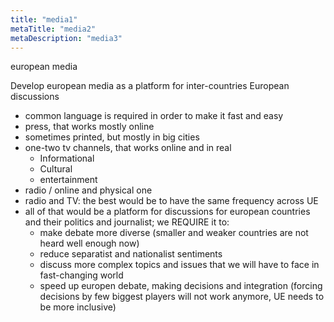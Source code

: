 ```yaml
---
title: "media1"
metaTitle: "media2"
metaDescription: "media3"
---
```


european media

Develop european media as a platform for inter-countries European discussions
* common language is required in order to make it fast and easy
* press, that works mostly online
* sometimes printed, but mostly in big cities
* one-two tv channels, that works online and in real
  * Informational
  * Cultural
  * entertainment
* radio / online and physical one
* radio and TV: the best would be to have the same frequency across UE
* all of that would be a platform for discussions for european countries and their politics and journalist; we REQUIRE it to:
  * make debate more diverse (smaller and weaker countries are not heard well enough now)
  * reduce separatist and nationalist sentiments
  * discuss more complex topics and issues that we will have to face in fast-changing world
  * speed up europen debate, making decisions and integration (forcing decisions by few biggest players will not work anymore, UE needs to be more inclusive)

